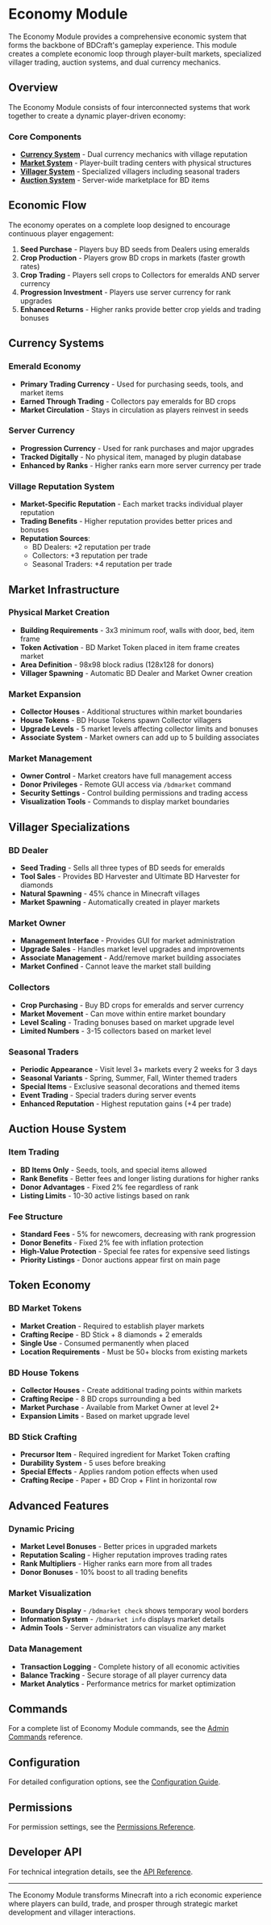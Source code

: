 # Economy Module

The Economy Module provides a comprehensive economic system that forms the backbone of BDCraft's gameplay experience. This module creates a complete economic loop through player-built markets, specialized villager trading, auction systems, and dual currency mechanics.

## Overview

The Economy Module consists of four interconnected systems that work together to create a dynamic player-driven economy:

### Core Components

- **[Currency System](currency.md)** - Dual currency mechanics with village reputation
- **[Market System](market.md)** - Player-built trading centers with physical structures
- **[Villager System](villager.md)** - Specialized villagers including seasonal traders
- **[Auction System](auction.md)** - Server-wide marketplace for BD items

## Economic Flow

The economy operates on a complete loop designed to encourage continuous player engagement:

1. **Seed Purchase** - Players buy BD seeds from Dealers using emeralds
2. **Crop Production** - Players grow BD crops in markets (faster growth rates)
3. **Crop Trading** - Players sell crops to Collectors for emeralds AND server currency
4. **Progression Investment** - Players use server currency for rank upgrades
5. **Enhanced Returns** - Higher ranks provide better crop yields and trading bonuses

## Currency Systems

### Emerald Economy
- **Primary Trading Currency** - Used for purchasing seeds, tools, and market items
- **Earned Through Trading** - Collectors pay emeralds for BD crops
- **Market Circulation** - Stays in circulation as players reinvest in seeds

### Server Currency
- **Progression Currency** - Used for rank purchases and major upgrades
- **Tracked Digitally** - No physical item, managed by plugin database
- **Enhanced by Ranks** - Higher ranks earn more server currency per trade

### Village Reputation System
- **Market-Specific Reputation** - Each market tracks individual player reputation
- **Trading Benefits** - Higher reputation provides better prices and bonuses
- **Reputation Sources**:
  - BD Dealers: +2 reputation per trade
  - Collectors: +3 reputation per trade
  - Seasonal Traders: +4 reputation per trade

## Market Infrastructure

### Physical Market Creation
- **Building Requirements** - 3x3 minimum roof, walls with door, bed, item frame
- **Token Activation** - BD Market Token placed in item frame creates market
- **Area Definition** - 98x98 block radius (128x128 for donors)
- **Villager Spawning** - Automatic BD Dealer and Market Owner creation

### Market Expansion
- **Collector Houses** - Additional structures within market boundaries
- **House Tokens** - BD House Tokens spawn Collector villagers
- **Upgrade Levels** - 5 market levels affecting collector limits and bonuses
- **Associate System** - Market owners can add up to 5 building associates

### Market Management
- **Owner Control** - Market creators have full management access
- **Donor Privileges** - Remote GUI access via `/bdmarket` command
- **Security Settings** - Control building permissions and trading access
- **Visualization Tools** - Commands to display market boundaries

## Villager Specializations

### BD Dealer
- **Seed Trading** - Sells all three types of BD seeds for emeralds
- **Tool Sales** - Provides BD Harvester and Ultimate BD Harvester for diamonds
- **Natural Spawning** - 45% chance in Minecraft villages
- **Market Spawning** - Automatically created in player markets

### Market Owner
- **Management Interface** - Provides GUI for market administration
- **Upgrade Sales** - Handles market level upgrades and improvements
- **Associate Management** - Add/remove market building associates
- **Market Confined** - Cannot leave the market stall building

### Collectors
- **Crop Purchasing** - Buy BD crops for emeralds and server currency
- **Market Movement** - Can move within entire market boundary
- **Level Scaling** - Trading bonuses based on market upgrade level
- **Limited Numbers** - 3-15 collectors based on market level

### Seasonal Traders
- **Periodic Appearance** - Visit level 3+ markets every 2 weeks for 3 days
- **Seasonal Variants** - Spring, Summer, Fall, Winter themed traders
- **Special Items** - Exclusive seasonal decorations and themed items
- **Event Trading** - Special traders during server events
- **Enhanced Reputation** - Highest reputation gains (+4 per trade)

## Auction House System

### Item Trading
- **BD Items Only** - Seeds, tools, and special items allowed
- **Rank Benefits** - Better fees and longer listing durations for higher ranks
- **Donor Advantages** - Fixed 2% fee regardless of rank
- **Listing Limits** - 10-30 active listings based on rank

### Fee Structure
- **Standard Fees** - 5% for newcomers, decreasing with rank progression
- **Donor Benefits** - Fixed 2% fee with inflation protection
- **High-Value Protection** - Special fee rates for expensive seed listings
- **Priority Listings** - Donor auctions appear first on main page

## Token Economy

### BD Market Tokens
- **Market Creation** - Required to establish player markets
- **Crafting Recipe** - BD Stick + 8 diamonds + 2 emeralds
- **Single Use** - Consumed permanently when placed
- **Location Requirements** - Must be 50+ blocks from existing markets

### BD House Tokens
- **Collector Houses** - Create additional trading points within markets
- **Crafting Recipe** - 8 BD crops surrounding a bed
- **Market Purchase** - Available from Market Owner at level 2+
- **Expansion Limits** - Based on market upgrade level

### BD Stick Crafting
- **Precursor Item** - Required ingredient for Market Token crafting
- **Durability System** - 5 uses before breaking
- **Special Effects** - Applies random potion effects when used
- **Crafting Recipe** - Paper + BD Crop + Flint in horizontal row

## Advanced Features

### Dynamic Pricing
- **Market Level Bonuses** - Better prices in upgraded markets
- **Reputation Scaling** - Higher reputation improves trading rates
- **Rank Multipliers** - Higher ranks earn more from all trades
- **Donor Bonuses** - 10% boost to all trading benefits

### Market Visualization
- **Boundary Display** - `/bdmarket check` shows temporary wool borders
- **Information System** - `/bdmarket info` displays market details
- **Admin Tools** - Server administrators can visualize any market

### Data Management
- **Transaction Logging** - Complete history of all economic activities
- **Balance Tracking** - Secure storage of all player currency data
- **Market Analytics** - Performance metrics for market optimization

## Commands

For a complete list of Economy Module commands, see the [Admin Commands](../admin/commands.md) reference.

## Configuration

For detailed configuration options, see the [Configuration Guide](../configuration/configuration.md).

## Permissions

For permission settings, see the [Permissions Reference](../configuration/permissions.md).

## Developer API

For technical integration details, see the [API Reference](../development/api-reference.md).

---

The Economy Module transforms Minecraft into a rich economic experience where players can build, trade, and prosper through strategic market development and villager interactions.